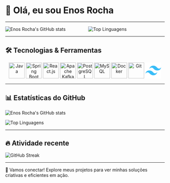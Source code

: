 # 👋 Olá, eu sou Enos Rocha
---

<div style="display: flex; justify-content: center; gap: 20px;">
  <img src="https://github-readme-stats.vercel.app/api?username=EnosRocha&show_icons=true&theme=radical" alt="Enos Rocha's GitHub stats" width="400"/>
  <img src="https://github-readme-stats.vercel.app/api/top-langs/?username=EnosRocha&layout=compact&theme=radical" alt="Top Linguagens" width="400"/>
</div>

---

## 🛠 Tecnologias & Ferramentas

<div align="center">
  <img src="https://cdn.jsdelivr.net/gh/devicons/devicon/icons/java/java-original.svg" width="50" height="50" title="Java"/>
  <img src="https://cdn.jsdelivr.net/gh/devicons/devicon/icons/spring/spring-original.svg" width="50" height="50" title="Spring Boot"/>
  <img src="https://cdn.jsdelivr.net/gh/devicons/devicon/icons/react/react-original.svg" width="50" height="50" title="React.js"/>
  <img src="https://raw.githubusercontent.com/devicons/devicon/master/icons/apachekafka/kafka-original.svg" width="50" height="50" title="Apache Kafka"/>
  <img src="https://cdn.jsdelivr.net/gh/devicons/devicon/icons/postgresql/postgresql-original.svg" width="50" height="50" title="PostgreSQL"/>
  <img src="https://cdn.jsdelivr.net/gh/devicons/devicon/icons/mysql/mysql-original.svg" width="50" height="50" title="MySQL"/>
  <img src="https://cdn.jsdelivr.net/gh/devicons/devicon/icons/docker/docker-original.svg" width="50" height="50" title="Docker"/>
  <img src="https://cdn.jsdelivr.net/gh/devicons/devicon/icons/git/git-original.svg" width="50" height="50" title="Git"/>
  <img src="https://raw.githubusercontent.com/devicons/devicon/master/icons/tailwindcss/tailwindcss-plain.svg" width="50" height="50" title="Tailwind CSS"/>
</div>

---

## 📊 Estatísticas do GitHub

![Enos Rocha's GitHub stats](https://github-readme-stats.vercel.app/api?username=EnosRocha&show_icons=true&theme=radical)

![Top Linguagens](https://github-readme-stats.vercel.app/api/top-langs/?username=EnosRocha&layout=compact&theme=radical)

---

## 🔥 Atividade recente

![GitHub Streak](https://github-readme-streak-stats.herokuapp.com/?user=EnosRocha&theme=radical)

---

🌟 Vamos conectar! Explore meus projetos para ver minhas soluções criativas e eficientes em ação.
